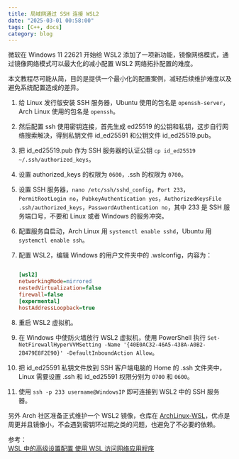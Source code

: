 ```yaml
---
title: 局域网通过 SSH 连接 WSL2
date: "2025-03-01 00:58:00"
tags: [C++, docs]
category: blog
---
```

微软在 Windows 11 22621 开始给 WSL2 添加了一项新功能，镜像网络模式，通过镜像网络模式可以最大化的减小配置 WSL2 网络拓扑配置的难度。

<!-- more -->

本文教程尽可能从简，目的是提供一个最小化的配置案例，减轻后续维护难度以及避免系统配置造成的差异。

1. 给 Linux 发行版安装 SSH 服务器，Ubuntu 使用的包名是 `openssh-server`，Arch Linux 使用的包名是 `openssh`。

2. 然后配置 ssh 使用密钥连接，首先生成 ed25519 的公钥和私钥，这步自行网络搜索解决，得到私钥文件 id\_ed25591 和公钥文件 id\_ed25519.pub。

3. 把 id\_ed25519.pub 作为 SSH 服务器的认证公钥 `cp id_ed25519 ~/.ssh/authorized_keys`。

4. 设置 authorized\_keys 的权限为 `0600`，.ssh 的权限为 `0700`。

5. 设置 SSH 服务器，`nano /etc/ssh/sshd_config`，`Port 233`，`PermitRootLogin no`，`PubkeyAuthentication yes`，`AuthorizedKeysFile      .ssh/authorized_keys`，`PasswordAuthentication no`，其中 233 是 SSH 服务端口号，不要和 Linux 或者 Windows 的服务冲突。

6. 配置服务自启动，Arch Linux 用 `systemctl enable sshd`，Ubuntu 用 `systemctl enable ssh`。

7. 配置 WSL2，编辑 Windows 的用户文件夹中的 .wslconfig，内容为：

   ```ini
   
   [wsl2]
   networkingMode=mirrored
   nestedVirtualization=false
   firewall=false
   [expermental]
   hostAddressLoopback=true
   
   ```

8. 重启 WSL2 虚拟机。

9. 在 Windows 中使防火墙放行 WSL2 虚拟机，使用 PowerShell 执行 `Set-NetFirewallHyperVVMSetting -Name '{40E0AC32-46A5-438A-A0B2-2B479E8F2E90}' -DefaultInboundAction Allow`。

10. 把 id\_ed25591 私钥文件放到 SSH 客户端电脑的 Home 的 .ssh 文件夹中，Linux 需要设置 .ssh 和 id\_ed25591 权限分别为 `0700` 和 `0600`。

11. 使用 `ssh -p 233 username@WindowsIP` 即可连接到 WSL2 中的 SSH 服务器。

另外 Arch 社区准备正式维护一个 WSL2 镜像，仓库在 [ArchLinux-WSL](https://gitlab.archlinux.org/antiz/archlinux-wsl)，优点是周更并且镜像小，不会遇到密钥环过期之类的问题，也避免了不必要的依赖。

<div class="ref-label">参考：</div>
<div class="ref-list">
<a href="https://learn.microsoft.com/zh-cn/windows/wsl/wsl-config">
WSL 中的高级设置配置
</a>
<a href="https://learn.microsoft.com/zh-cn/windows/wsl/networking">
使用 WSL 访问网络应用程序
</a>
</div>
